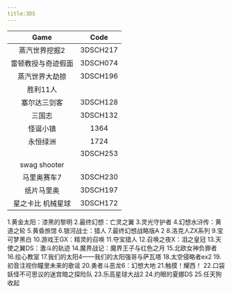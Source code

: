 ```yaml
---
title:3DS
---
```


|Game              |Code    |
|:----------------:|:------:|
|蒸汽世界挖掘2     |3DSCH217|
|雷顿教授与奇迹假面|3DSCH074|
|蒸汽世界大劫掠    |3DSCH196|
|胜利11人          ||
|塞尔达三剑客      |3DSCH128|
|三国志            |3DSCH132|
|怪诞小镇          |1364|
|永恒绿洲          |1724|
||3DSCH253||
|swag shooter||
|马里奥赛车7       |3DSCH230|
|纸片马里奥        |3DSCH197|
|星之卡比 机械星球 |3DSCH172|


1.黄金太阳：漆黑的黎明
2.最终幻想：亡灵之翼
3.灵光守护者 4.幻想水浒传：黄道之轮 5.黄昏旅馆 6.银河战士：猎人 7.最终幻想战略版A 2 8.洛克人ZX系列 9.宝可梦黑白 10.游戏王GX：精灵的召唤 11.夺宝猎人 12.召唤之夜X：泪之皇冠 13.天使之翼DS：激斗的轨迹 14.魔界战记：魔界王子与红色之月 15.北欧女神负罪者 16.绘心教室 17.我们的太阳4——我们的太阳强哥与萨瓦塔 18.太空侵略者ex2 19.初音注视你瞳里未来的歌谣 20.勇者斗恶龙6：幻想大地 21.触摸！耀西！ 22.口袋妖怪不可思议的迷宫暗之探险队 23.乐高星球大战2 24.灼眼的夏娜DS 25.任天狗​ 收起
